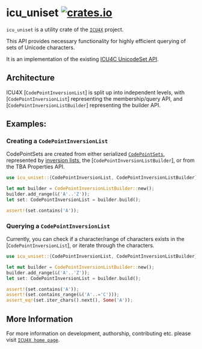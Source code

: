 # icu_uniset [![crates.io](https://img.shields.io/crates/v/icu_uniset)](https://crates.io/crates/icu_uniset)

`icu_uniset` is a utility crate of the [`ICU4X`] project.

This API provides necessary functionality for highly efficient querying of sets of Unicode characters.

It is an implementation of the existing [ICU4C UnicodeSet API](https://unicode-org.github.io/icu-docs/apidoc/released/icu4c/classicu_1_1UnicodeSet.html).

## Architecture
ICU4X [`CodePointInversionList`] is split up into independent levels, with [`CodePointInversionList`] representing the membership/query API,
and [`CodePointInversionListBuilder`] representing the builder API.

## Examples:

### Creating a `CodePointInversionList`

CodePointSets are created from either serialized [`CodePointSets`](CodePointInversionList),
represented by [inversion lists](http://userguide.icu-project.org/strings/properties),
the [`CodePointInversionListBuilder`], or from the TBA Properties API.

```rust
use icu_uniset::{CodePointInversionList, CodePointInversionListBuilder};

let mut builder = CodePointInversionListBuilder::new();
builder.add_range(&('A'..'Z'));
let set: CodePointInversionList = builder.build();

assert!(set.contains('A'));
```

### Querying a `CodePointInversionList`

Currently, you can check if a character/range of characters exists in the [`CodePointInversionList`], or iterate through the characters.

```rust
use icu_uniset::{CodePointInversionList, CodePointInversionListBuilder};

let mut builder = CodePointInversionListBuilder::new();
builder.add_range(&('A'..'Z'));
let set: CodePointInversionList = builder.build();

assert!(set.contains('A'));
assert!(set.contains_range(&('A'..='C')));
assert_eq!(set.iter_chars().next(), Some('A'));
```

[`ICU4X`]: ../icu/index.html

## More Information

For more information on development, authorship, contributing etc. please visit [`ICU4X home page`](https://github.com/unicode-org/icu4x).

